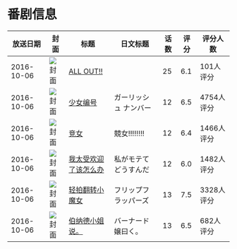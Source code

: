 # 番剧信息

|放送日期|封面|标题|日文标题|话数|评分|评分人数|
|---|---|---|---|---|---|---|
|2016-10-06|![封面](https://lain.bgm.tv/pic/cover/c/5c/61/146172_8V085.jpg)|[ALL OUT!!](https://bangumi.tv/subject/146172)||25|6.1|101人评分|
|2016-10-06|![封面](https://lain.bgm.tv/pic/cover/c/9a/31/167434_B0BSn.jpg)|[少女编号](https://bangumi.tv/subject/167434)|ガーリッシュ ナンバー|12|6.5|4754人评分|
|2016-10-06|![封面](https://lain.bgm.tv/pic/cover/c/54/d2/168634_22252.jpg)|[竞女](https://bangumi.tv/subject/168634)|競女!!!!!!!!|12|6.4|1466人评分|
|2016-10-06|![封面](https://lain.bgm.tv/pic/cover/c/5b/a4/172492_cc60e.jpg)|[我太受欢迎了该怎么办](https://bangumi.tv/subject/172492)|私がモテてどうすんだ|12|6.0|1482人评分|
|2016-10-06|![封面](https://lain.bgm.tv/pic/cover/c/a4/cb/174584_7tQO4.jpg)|[轻拍翻转小魔女](https://bangumi.tv/subject/174584)|フリップフラッパーズ|13|7.5|3328人评分|
|2016-10-06|![封面](https://lain.bgm.tv/pic/cover/c/e4/4f/185420_99QQy.jpg)|[伯纳德小姐说。](https://bangumi.tv/subject/185420)|バーナード嬢曰く。|13|6.5|682人评分|
